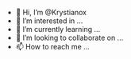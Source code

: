 - 👋 Hi, I’m @Krystianox
- 👀 I’m interested in ...
- 🌱 I’m currently learning ...
- 💞️ I’m looking to collaborate on ...
- 📫 How to reach me ...

<!---
Krystianox/Krystianox is a ✨ special ✨ repository because its `README.md` (this file) appears on your GitHub profile.
You can click the Preview link to take a look at your changes.
--->
